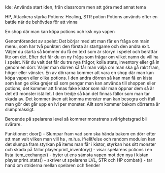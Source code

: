 Ide:
Använda start iden, från classroom men att göra med annat tema

HP, Attackera styrka
Potions: Healing, STR potion
Potions används efter en battle när de behövdes för att vinna

En shop där man kan köpa potions och ksk nya vapen

Genomförandet av spelet: 
Det börjar med att man får en fråga om main menu, som har två punkter: den första är startgame och den andra exit. Väljer du starta så kommer du få en text som är storyn i spelet och berättar lite om det. Efter det får du en ny fråga som frågar om vilket namn du vill ha i spelet. När du valt det får du tre nya frågor, kolla stats, inventory eller gå in genom en dörr. Väljer man dörren så får man välja om man ska gå rakt fram, höger eller vänster. En av dörrarna kommer att vara en shop där man kan köpa vapen eller olika potions. I den andra dörren så kan man få en kista som kan ge olika grejer så som pengar man kan använda till shoppen eller potions, det kommer att finnas fake kistor som när man öppnar dem så är det ett monster istället. I den tredje så kan det finnas fällor som man tar skada av. Det kommer även att komma monster man kan besegra och ifall man gör det går upp en lvl per monster. Allt som kommer bakom dörrarna är slumpmässigt. 

Beroende på spelarens level så kommer monstrens svårighetsgrad bli svårare. 




Funktioner:
door() - Slumpar fram vad som ska hända bakom en dörr efter att man valt vilken man vill ha , m.h.a. if/elif/else och random modulen kan det slumpa fram styrkan på items man får i kistor, styrkan hos sitt monster och skada på fällor
player.print_inventory() - visar spelarens potions i en lista
item_exchange() - byter ut ens sämsta vapen mot den nya i kistan
player.print_stats() - skriver ut spelarens LVL, STR och HP
combat() - tar hand om striderna mellan spelaren och fiender

